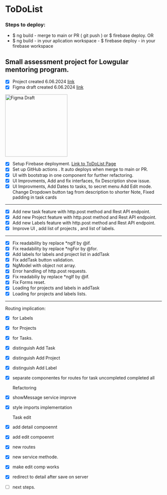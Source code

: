 # ToDoList

### Steps to deploy:

- $ ng build - merge to main or PR ( git push ) or $ firebase deploy.
  OR
- $ ng build - in your aplication workspace - $ firebase deploy - in your firebase workspace

## Small assessment project for Lowgular mentoring program.

- [x] Project created 6.06.2024 [link](https://github.com/users/Liluter/projects/3)
- [x] Figma draft created 6.06.2024 [link](https://www.figma.com/design/ldD4acLrhIwXRNREMYTsUp/ToDoList-wireframe?node-id=0-1&t=aL9sO63DqSErX97T-1)

<img src="https://github.com/Liluter/ToDoList/assets/79942833/9d4796b9-d5de-4ae8-a5cb-d2bd9b9fcf0e" alt="Figma Draft" width="200" height="auto">

- [x] Setup Firebase deployment. [Link to ToDoList Page](https://todo-list-lowgular.web.app/)
- [x] Set up GitHub actions . It auto deploys when merge to main or PR.
- [x] UI with bootstrap in one component for further refactoring.
- [x] UI Improvments, Add and fix interfaces, fix Description show issue.
- [x] UI Improvments, Add Dates to tasks, to secret menu Add Edit mode. Change Dropdown button tag from description to shorter Note, Fixed padding in task cards

---

- [x] Add new task feature with http.post method and Rest API endpoint.
- [x] Add new Project feature with http.post method and Rest API endpoint.
- [x] Add new Labels feature with http.post method and Rest API endpoint.
- [x] Improve UI , add list of projects , and list of labels.

---

- [x] Fix readability by replace \*ngIf by @if.
- [x] Fix readability by replace \*ngFor by @for.
- [x] Add labels for labels and project list in addTask
- [x] Fix addTask button validation.
- [x] NgModel with object not array.
- [x] Error handling of http.post requests.
- [x] Fix readabiliy by replace \*ngIf by @if.
- [x] Fix Forms reset.
- [x] Loading for projects and labels in addTask
- [x] Loading for projects and labels lists.

---

Routing implication:

- [x] for Labels
- [x] for Projects
- [x] for Tasks.

- [x] distinguish Add Task
- [x] distinguish Add Project
- [x] distinguish Add Label
- [x] separate componentes for routes for task uncompleted completed all

  Refactoring

- [x] showMessage service improve
- [x] style imports implementation

  Task edit

- [x] add detail compoennt
- [x] add edit compoennt
- [x] new routes
- [x] new service methode.
- [x] make edit comp works
- [x] redirect to detail after save on server
- [ ] next steps.
